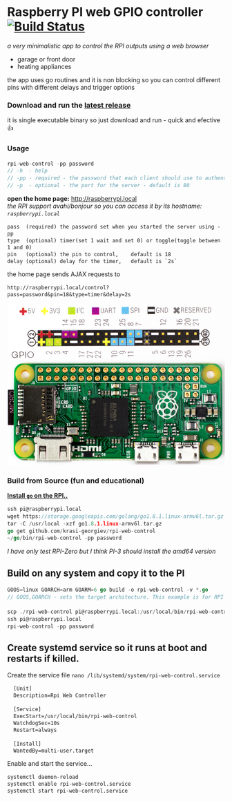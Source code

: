 # Raspberry PI web GPIO controller [![Build Status](https://api.travis-ci.org/krasi-georgiev/rpi-web-control.svg?branch=master)](https://travis-ci.org/krasi-georgiev/rpi-web-control)
*a very minimalistic app to control the RPI outputs using a web browser*
  * garage or front door
  * heating appliances

  the app uses go routines and it is non blocking so you can control different pins with different delays and trigger options

### Download and run the [latest release](../../releases)
 it is single executable binary so just download and run - quick and efective :thumbsup:

### Usage
   ```go
   rpi-web-control -pp password
   // -h  - help
   // -pp - required - the password that each client should use to authenticate
   // -p  - optional - the port for the server - default is 80
   ```
**open the home page:** http://raspberrypi.local  
*the RPI support avahi/bonjour so you can access it by its hostname: `raspberrypi.local`*
```
pass  (required) the password set when you started the server using -pp  
type  (optional) timer(set 1 wait and set 0) or toggle(toggle between 1 and 0)
pin   (optional) the pin to control,    default is 18
delay (optional) delay for the timer,   default is `2s`
```
the home page sends AJAX requests to  
```
http://raspberrypi.local/control?pass=password&pin=18&type=timer&delay=2s
```

![RPI pinout](/pizeropinout.jpg)

### Build from Source (fun and educational)

  **[Install `go` on the RPI..](https://golang.org/doc/install)**
  ```go
  ssh pi@raspberrypi.local
  wget https://storage.googleapis.com/golang/go1.8.1.linux-armv6l.tar.gz
  tar -C /usr/local -xzf go1.8.1.linux-armv6l.tar.gz
  go get github.com/krasi-georgiev/rpi-web-control
  ~/go/bin/rpi-web-control -pp password
  ```
  *I have only test RPI-Zero but I think PI-3 should install the amd64 version*


## Build on any system and copy it to the PI
  ```go
  GOOS=linux GOARCH=arm GOARM=6 go build -o rpi-web-control -v *.go
  // GOOS,GOARCH - sets the target architecture. This example is for RPI Zero

  scp ./rpi-web-control pi@raspberrypi.local:/usr/local/bin/rpi-web-control
  ssh pi@raspberrypi.local
  rpi-web-control -pp password
  ```


## Create systemd service so it runs at boot and restarts if killed.

  Create the service file
  `nano /lib/systemd/system/rpi-web-control.service`

```
  [Unit]
  Description=Rpi Web Controller

  [Service]
  ExecStart=/usr/local/bin/rpi-web-control
  WatchdogSec=10s
  Restart=always

  [Install]
  WantedBy=multi-user.target
```

 Enable and start the service...

 ```
 systemctl daemon-reload
 systemctl enable rpi-web-control.service
 systemctl start rpi-web-control.service
 ```
